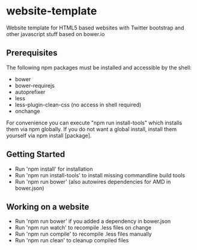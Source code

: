 # website-template

Website template for HTML5 based websites with Twitter bootstrap and other javascript stuff based on bower.io

## Prerequisites
The following npm packages must be installed and accessible by the shell:

- bower
- bower-requirejs
- autoprefixer
- less
- less-plugin-clean-css (no access in shell required)
- onchange

For convenience you can execute "npm run install-tools" which installs 
them via npm globally. If you do not want a global install, install them yourself via npm install [package].

## Getting Started
- Run 'npm install' for installation
- Run 'npm run install-tools' to install missing commandline build tools
- Run 'npm run bower' (also autowires dependencies for AMD in bower.json)

## Working on a website
- Run 'npm run bower' if you added a dependency in bower.json
- Run 'npm run watch' to recompile .less files on change
- Run 'npm run compile' to recompile .less files manually
- Run 'npm run clean' to cleanup compiled files
